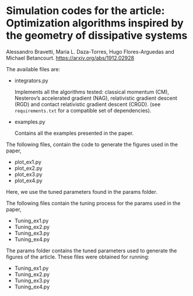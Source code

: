 # Simulation codes for the article: Optimization algorithms inspired by the geometry of dissipative systems
Alessandro Bravetti, Maria L. Daza-Torres, Hugo Flores-Arguedas and Michael Betancourt. https://arxiv.org/abs/1912.02928

The available files are:

- integrators.py

    Implements all the algorithms tested: classical momentum (CM),
    Nesterov’s  accelerated  gradient (NAG), relativistic gradient descent (RGD)
    and contact relativistic gradient descent (CRGD).
    (see `requirements.txt` for a compatible  set of dependencies).

- examples.py

    Contains all the examples presented in the paper.

The following files, contain the code to generate the figures used in the paper,
- plot_ex1.py
- plot_ex2.py
- plot_ex3.py
- plot_ex4.py

Here, we use the tuned parameters found in the params folder.


The following files contain the tuning process for the params used in the paper,

- Tuning_ex1.py
- Tuning_ex2.py
- Tuning_ex3.py
- Tuning_ex4.py

The params folder contains the tuned parameters used to generate the figures of the article. These files were obtained
for running:

- Tuning_ex1.py
- Tuning_ex2.py
- Tuning_ex3.py
- Tuning_ex4.py
